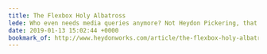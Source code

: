 ```yaml
---
title: The Flexbox Holy Albatross
lede: Who even needs media queries anymore? Not Heydon Pickering, that's who.
date: 2019-01-13 15:02:44 +0000
bookmark_of: http://www.heydonworks.com/article/the-flexbox-holy-albatross
---
```

